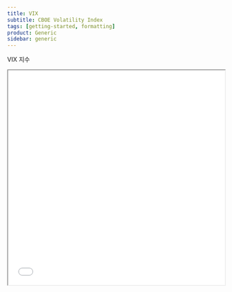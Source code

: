 ```yaml
---
title: VIX
subtitle: CBOE Volatility Index
tags: [getting-started, formatting]
product: Generic
sidebar: generic
---
```


VIX 지수

<iframe id="tvc_frame_2cf3b5e506b91583c59f24e22e2232df" seamless="seamless" src="//tvcharts.investing.com/init.php?&carrier=bd2f7e982318ba67fb3f00d60919668c&time=1604386012&domain_ID=18&lang_ID=18&timezone_ID=88&pair_ID=44336&interval=86400&refresh=30&session=session&client=&user=guest&init_page=instrument&m_pids=&watchlist=&site=https://kr.investing.com" width="100%" height="500"></iframe>